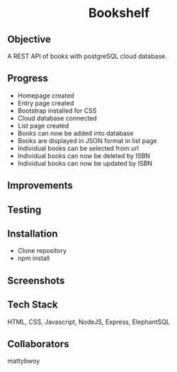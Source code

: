 <h1 align="center">

Bookshelf

</h1>

## Objective
A REST API of books with postgreSQL cloud database.


## Progress
- Homepage created
- Entry page created
- Bootstrap installed for CSS
- Cloud database connected 
- List page created
- Books can now be added into database
- Books are displayed in JSON format in list page
- Individual books can be selected from url
- Individual books can now be deleted by ISBN
- Individual books can now be updated by ISBN

## Improvements

## Testing

## Installation
- Clone repository
- npm install

## Screenshots

## Tech Stack
HTML, CSS, Javascript, NodeJS, Express, ElephantSQL

## Collaborators
mattybwoy